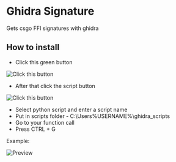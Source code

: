 # Ghidra Signature
Gets csgo FFI signatures with ghidra


## How to install
* Click this green button

![Click this button](https://i.imgur.com/u1dYJTy.png)

* After that click the script button

![Click this button](https://i.imgur.com/DSOckol.png)

* Select python script and enter a script name
* Put in scripts folder - C:\Users\%USERNAME%\ghidra_scripts
* Go to your function call
* Press CTRL + G



Example:

![Preview](https://i.imgur.com/VapwSl8.png)
